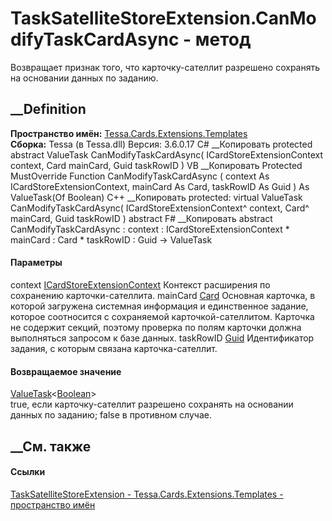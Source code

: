 # TaskSatelliteStoreExtension.CanModifyTaskCardAsync - метод
Возвращает признак того, что карточку-сателлит разрешено сохранять на
основании данных по заданию.
## __Definition
 **Пространство имён:**
[Tessa.Cards.Extensions.Templates](N_Tessa_Cards_Extensions_Templates.htm)  
 **Сборка:** Tessa (в Tessa.dll) Версия: 3.6.0.17
C# __Копировать
     protected abstract ValueTask<bool> CanModifyTaskCardAsync(
    	ICardStoreExtensionContext context,
    	Card mainCard,
    	Guid taskRowID
    )
VB __Копировать
     Protected MustOverride Function CanModifyTaskCardAsync ( 
    	context As ICardStoreExtensionContext,
    	mainCard As Card,
    	taskRowID As Guid
    ) As ValueTask(Of Boolean)
C++ __Копировать
     protected:
    virtual ValueTask<bool> CanModifyTaskCardAsync(
    	ICardStoreExtensionContext^ context, 
    	Card^ mainCard, 
    	Guid taskRowID
    ) abstract
F# __Копировать
     abstract CanModifyTaskCardAsync : 
            context : ICardStoreExtensionContext * 
            mainCard : Card * 
            taskRowID : Guid -> ValueTask<bool> 
#### Параметры
context
[ICardStoreExtensionContext](T_Tessa_Cards_Extensions_ICardStoreExtensionContext.htm)
    Контекст расширения по сохранению карточки-сателлита.
mainCard [Card](T_Tessa_Cards_Card.htm)
     Основная карточка, в которой загружена системная информация и единственное задание, которое соотносится с сохраняемой карточкой-сателлитом. Карточка не содержит секций, поэтому проверка по полям карточки должна выполняться запросом к базе данных. 
taskRowID [Guid](https://learn.microsoft.com/dotnet/api/system.guid)
    Идентификатор задания, с которым связана карточка-сателлит.
#### Возвращаемое значение
[ValueTask](https://learn.microsoft.com/dotnet/api/system.threading.tasks.valuetask-1)<[Boolean](https://learn.microsoft.com/dotnet/api/system.boolean)>  
true, если карточку-сателлит разрешено сохранять на основании данных по
заданию; false в противном случае.
## __См. также
#### Ссылки
[TaskSatelliteStoreExtension -
](T_Tessa_Cards_Extensions_Templates_TaskSatelliteStoreExtension.htm)
[Tessa.Cards.Extensions.Templates - пространство
имён](N_Tessa_Cards_Extensions_Templates.htm)
